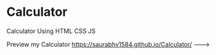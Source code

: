 # Calculator
Calculator Using HTML CSS JS


Preview my Calculator https://saurabhv1584.github.io/Calculator/  --->
